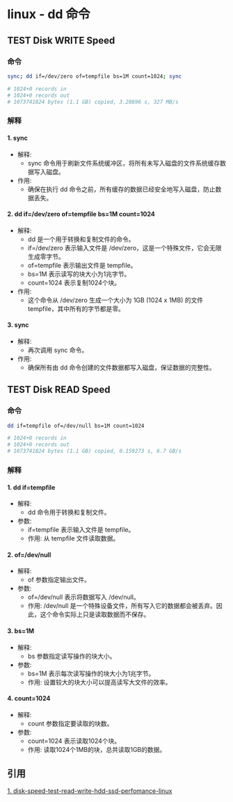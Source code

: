 linux - dd 命令
===

## TEST Disk WRITE Speed

<!--rehype:body-class=cols-1-->
### 命令
```bash
sync; dd if=/dev/zero of=tempfile bs=1M count=1024; sync

# 1024+0 records in
# 1024+0 records out
# 1073741824 bytes (1.1 GB) copied, 3.28696 s, 327 MB/s
```

### 解释
#### 1.	sync
<!--rehype:style=text-align: left;font-weight:bold;font-size:18px-->
- 解释:
  - sync 命令用于刷新文件系统缓冲区，将所有未写入磁盘的文件系统缓存数据写入磁盘。
- 作用: 
  - 确保在执行 dd 命令之前，所有缓存的数据已经安全地写入磁盘，防止数据丢失。
#### 2.	dd if=/dev/zero of=tempfile bs=1M count=1024
<!--rehype:style=text-align: left;font-weight:bold;font-size:18px-->

- 解释:
  - dd 是一个用于转换和复制文件的命令。
  - if=/dev/zero 表示输入文件是 /dev/zero，这是一个特殊文件，它会无限生成零字节。
  - of=tempfile 表示输出文件是 tempfile。
  - bs=1M 表示读写的块大小为1兆字节。
  - count=1024 表示复制1024个块。
- 作用: 
  - 这个命令从 /dev/zero 生成一个大小为 1GB (1024 x 1MB) 的文件 tempfile，其中所有的字节都是零。
#### 3.	sync
<!--rehype:style=text-align: left;font-weight:bold;font-size:18px-->

- 解释: 
  - 再次调用 sync 命令。
- 作用: 
  - 确保所有由 dd 命令创建的文件数据都写入磁盘，保证数据的完整性。

## TEST Disk READ Speed
<!--rehype:body-class=cols-1-->
### 命令
```bash
dd if=tempfile of=/dev/null bs=1M count=1024

# 1024+0 records in
# 1024+0 records out
# 1073741824 bytes (1.1 GB) copied, 0.159273 s, 6.7 GB/s
```

### 解释
#### 1.	dd if=tempfile
<!--rehype:style=text-align: left;font-weight:bold;font-size:18px-->

- 解释: 
  - dd 命令用于转换和复制文件。
- 参数:
  - if=tempfile 表示输入文件是 tempfile。
  - 作用: 从 tempfile 文件读取数据。

#### 2.	of=/dev/null
<!--rehype:style=text-align: left;font-weight:bold;font-size:18px-->

- 解释: 
  - of 参数指定输出文件。
- 参数:
  - of=/dev/null 表示将数据写入 /dev/null。
  - 作用: /dev/null 是一个特殊设备文件，所有写入它的数据都会被丢弃。因此，这个命令实际上只是读取数据而不保存。
 
#### 3.	bs=1M
<!--rehype:style=text-align: left;font-weight:bold;font-size:18px-->

- 解释: 
  - bs 参数指定读写操作的块大小。
- 参数:
  - bs=1M 表示每次读写操作的块大小为1兆字节。
  - 作用: 设置较大的块大小可以提高读写大文件的效率。

#### 4.	count=1024
<!--rehype:style=text-align: left;font-weight:bold;font-size:18px-->

- 解释: 
  - count 参数指定要读取的块数。
- 参数:
  - count=1024 表示读取1024个块。
  - 作用: 读取1024个1MB的块，总共读取1GB的数据。

引用
---
[1. disk-speed-test-read-write-hdd-ssd-perfomance-linux](https://www.shellhacks.com/disk-speed-test-read-write-hdd-ssd-perfomance-linux/)